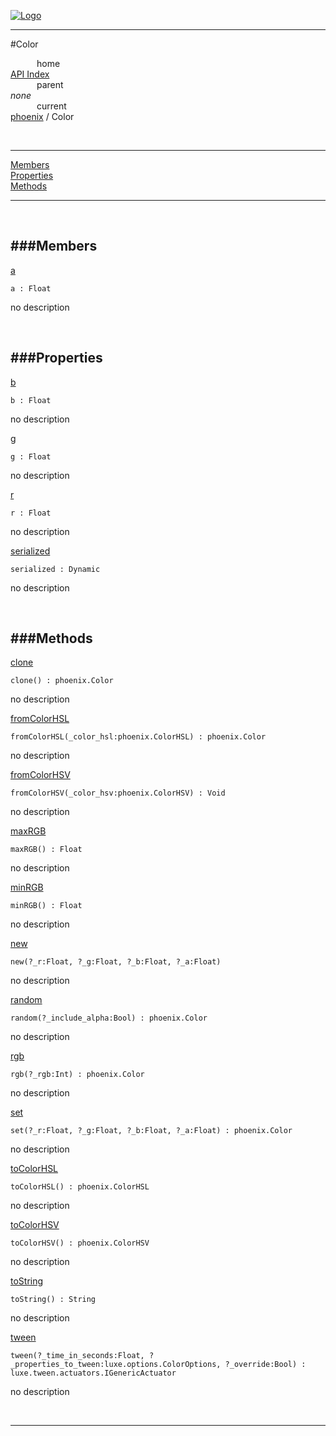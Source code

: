 
[![Logo](../../images/logo.png)](../../index.html)

---

#Color


&emsp;&emsp;&emsp;home   
[API Index](../../api/index.html#phoenix)   
&emsp;&emsp;&emsp;parent    
_none_   
&emsp;&emsp;&emsp;current    
[phoenix](./) / Color

<br/>

---


[Members](#Members)   
[Properties](#Properties)   
[Methods](#Methods)   


---

&nbsp;   

<a class="lift" name="Members" ></a>
###Members   
---
<a class="lift" name="a" href="#a">a</a>



`a : Float`

<span class="small_desc_flat"> no description </span>   

&nbsp;   

<a class="lift" name="Properties" ></a>
###Properties   
---
<a class="lift" name="b" href="#b">b</a>



`b : Float`

<span class="small_desc_flat"> no description </span>   

<a class="lift" name="g" href="#g">g</a>



`g : Float`

<span class="small_desc_flat"> no description </span>   

<a class="lift" name="r" href="#r">r</a>



`r : Float`

<span class="small_desc_flat"> no description </span>   

<a class="lift" name="serialized" href="#serialized">serialized</a>



`serialized : Dynamic`

<span class="small_desc_flat"> no description </span>   

&nbsp;   

<a class="lift" name="Methods" ></a>
###Methods   
---
<a class="lift" name="clone" href="#clone">clone</a>



`clone() : phoenix.Color`

<span class="small_desc_flat"> no description </span>   

<a class="lift" name="fromColorHSL" href="#fromColorHSL">fromColorHSL</a>



`fromColorHSL(_color_hsl:phoenix.ColorHSL) : phoenix.Color`

<span class="small_desc_flat"> no description </span>   

<a class="lift" name="fromColorHSV" href="#fromColorHSV">fromColorHSV</a>



`fromColorHSV(_color_hsv:phoenix.ColorHSV) : Void`

<span class="small_desc_flat"> no description </span>   

<a class="lift" name="maxRGB" href="#maxRGB">maxRGB</a>



`maxRGB() : Float`

<span class="small_desc_flat"> no description </span>   

<a class="lift" name="minRGB" href="#minRGB">minRGB</a>



`minRGB() : Float`

<span class="small_desc_flat"> no description </span>   

<a class="lift" name="new" href="#new">new</a>



`new(?_r:Float, ?_g:Float, ?_b:Float, ?_a:Float) `

<span class="small_desc_flat"> no description </span>   

<a class="lift" name="random" href="#random">random</a>



`random(?_include_alpha:Bool) : phoenix.Color`

<span class="small_desc_flat"> no description </span>   

<a class="lift" name="rgb" href="#rgb">rgb</a>



`rgb(?_rgb:Int) : phoenix.Color`

<span class="small_desc_flat"> no description </span>   

<a class="lift" name="set" href="#set">set</a>



`set(?_r:Float, ?_g:Float, ?_b:Float, ?_a:Float) : phoenix.Color`

<span class="small_desc_flat"> no description </span>   

<a class="lift" name="toColorHSL" href="#toColorHSL">toColorHSL</a>



`toColorHSL() : phoenix.ColorHSL`

<span class="small_desc_flat"> no description </span>   

<a class="lift" name="toColorHSV" href="#toColorHSV">toColorHSV</a>



`toColorHSV() : phoenix.ColorHSV`

<span class="small_desc_flat"> no description </span>   

<a class="lift" name="toString" href="#toString">toString</a>



`toString() : String`

<span class="small_desc_flat"> no description </span>   

<a class="lift" name="tween" href="#tween">tween</a>



`tween(?_time_in_seconds:Float, ?_properties_to_tween:luxe.options.ColorOptions, ?_override:Bool) : luxe.tween.actuators.IGenericActuator`

<span class="small_desc_flat"> no description </span>   



&nbsp;
&nbsp;
&nbsp;

---  


&nbsp;   
&nbsp;   